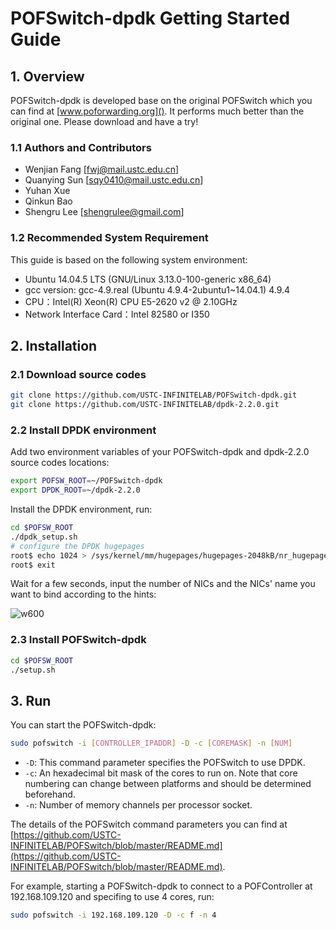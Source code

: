 # POFSwitch-dpdk Getting Started Guide

## 1. Overview
POFSwitch-dpdk is developed base on the original POFSwitch which you can find at [www.poforwarding.org]().
It performs much better than the original one. Please download and have a try!

### 1.1 Authors and Contributors

* Wenjian Fang [fwj@mail.ustc.edu.cn]
* Quanying Sun [sqy0410@mail.ustc.edu.cn]
* Yuhan Xue
* Qinkun Bao
* Shengru Lee [shengrulee@gmail.com]

### 1.2 Recommended System Requirement

This guide is based on the following system environment:

* Ubuntu 14.04.5 LTS (GNU/Linux 3.13.0-100-generic x86_64)
* gcc version: gcc-4.9.real (Ubuntu 4.9.4-2ubuntu1~14.04.1) 4.9.4
* CPU：Intel(R) Xeon(R) CPU E5-2620 v2 @ 2.10GHz
* Network Interface Card：Intel 82580 or I350

## 2. Installation

### 2.1 Download source codes
```bash
git clone https://github.com/USTC-INFINITELAB/POFSwitch-dpdk.git
git clone https://github.com/USTC-INFINITELAB/dpdk-2.2.0.git
```

### 2.2 Install DPDK environment

Add two environment variables of your POFSwitch-dpdk and dpdk-2.2.0 source codes locations:

```bash
export POFSW_ROOT=~/POFSwitch-dpdk
export DPDK_ROOT=~/dpdk-2.2.0
```

Install the DPDK environment, run:

```bash
cd $POFSW_ROOT
./dpdk_setup.sh
# configure the DPDK hugepages
root$ echo 1024 > /sys/kernel/mm/hugepages/hugepages-2048kB/nr_hugepages
root$ exit
```
Wait for a few seconds, input the number of NICs and the NICs' name you want to bind according to the hints:

![w600](http://ac-HSNl7zbI.clouddn.com/rGNzsieixisqKoWGtSdT5ioStY1XzotTYiVRgFSO.jpg
)

### 2.3 Install POFSwitch-dpdk

```bash
cd $POFSW_ROOT
./setup.sh
```

## 3. Run

You can start the POFSwitch-dpdk:

```bash
sudo pofswitch -i [CONTROLLER_IPADDR] -D -c [COREMASK] -n [NUM]
```

* `-D`: This command parameter specifies the POFSwitch to use DPDK.
* `-c`: An hexadecimal bit mask of the cores to run on. Note that core numbering can change between platforms and should be determined beforehand. 
* `-n`: Number of memory channels per processor socket.

The details of the POFSwitch command parameters you can find at [https://github.com/USTC-INFINITELAB/POFSwitch/blob/master/README.md](https://github.com/USTC-INFINITELAB/POFSwitch/blob/master/README.md).

For example, starting a POFSwitch-dpdk to connect to a POFController at 192.168.109.120 and specifing to use 4 cores, run:

```bash
sudo pofswitch -i 192.168.109.120 -D -c f -n 4
```

